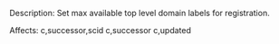 Description: Set max available top level domain labels for registration.

Affects:
c,successor,scid
c,successor
c,updated

